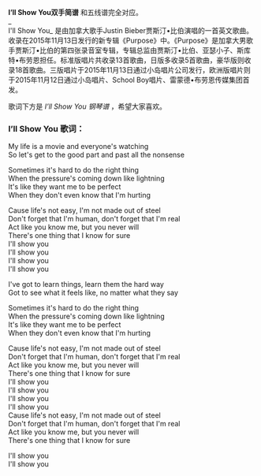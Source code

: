 

**I’ll Show You双手简谱** 和五线谱完全对应。  
_  
I'll Show You_ 是由加拿大歌手Justin
Bieber贾斯汀•比伯演唱的一首英文歌曲。收录在2015年11月13日发行的新专辑《Purpose》中。《Purpose》是加拿大男歌手贾斯汀•比伯的第四张录音室专辑，专辑总监由贾斯汀•比伯、亚瑟小子、斯库特•布劳恩担任。标准版唱片共收录13首歌曲，日版多收录5首歌曲，豪华版则收录18首歌曲。三版唱片于2015年11月13日通过小岛唱片公司发行，欧洲版唱片则于2015年11月12日通过小岛唱片、School
Boy唱片、雷蒙德•布劳恩传媒集团首发。  
  
歌词下方是 _I’ll Show You 钢琴谱_ ，希望大家喜欢。

### I’ll Show You 歌词：

My life is a movie and everyone's watching  
So let's get to the good part and past all the nonsense

Sometimes it's hard to do the right thing  
When the pressure's coming down like lightning  
It's like they want me to be perfect  
When they don't even know that I'm hurting

Cause life's not easy, I'm not made out of steel  
Don't forget that I'm human, don't forget that I'm real  
Act like you know me, but you never will  
There's one thing that I know for sure  
I'll show you  
I'll show you  
I'll show you  
I'll show you

I've got to learn things, learn them the hard way  
Got to see what it feels like, no matter what they say

Sometimes it's hard to do the right thing  
When the pressure's coming down like lightning  
It's like they want me to be perfect  
When they don't even know that I'm hurting

Cause life's not easy, I'm not made out of steel  
Don't forget that I'm human, don't forget that I'm real  
Act like you know me, but you never will  
There's one thing that I know for sure  
I'll show you  
I'll show you  
I'll show you  
I'll show you  
Cause life's not easy, I'm not made out of steel  
Don't forget that I'm human, don't forget that I'm real  
Act like you know me, but you never will  
There's one thing that I know for sure

I'll show you  
I'll show you

